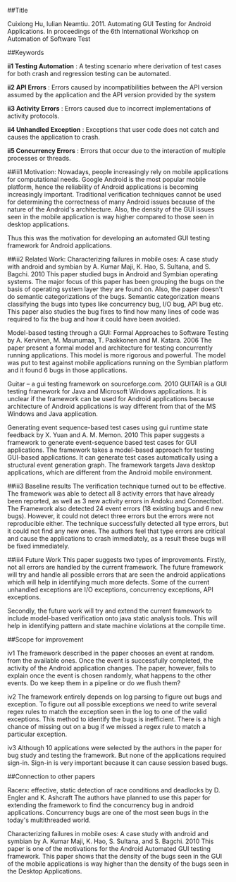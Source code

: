 ##Title
 
Cuixiong Hu,  Iulian Neamtiu. 2011. Automating GUI Testing for Android Applications. In proceedings of the 6th International Workshop on Automation of Software Test 

##Keywords

**ii1 Testing Automation** : A testing scenario where derivation of test cases for both crash and regression testing can be automated.

**ii2 API Errors** : Errors caused by incompatibilities between the API version assumed by the application and the API version provided by the system

**ii3 Activity Errors** : Errors caused due to incorrect implementations of activity protocols.

**ii4 Unhandled Exception** : Exceptions that user code does not catch and causes the application to crash.

**ii5 Concurrency Errors** : Errors that occur due to the interaction of multiple processes or threads. 

##iii1 Motivation: 
Nowadays, people increasingly rely on mobile applications for computational needs. Google Android is the most popular mobile platform, hence the reliability of Android applications is becoming increasingly important. Traditional verification techniques cannot be used for determining the correctness of many Android issues because of the nature of the Android's architecture. Also, the density of the GUI issues seen in the mobile application is way higher compared to those seen in desktop applications.  

Thus this was the motivation for developing an automated GUI testing framework for Android applications.

##iii2 Related Work: 
Characterizing failures in mobile oses: A case study with android and symbian by A. Kumar Maji, K. Hao, S. Sultana, and S. Bagchi. 2010
This paper studied bugs in Android and Symbian operating systems. The major focus of this paper has been grouping the bugs on the basis of operating system layer they are found on. Also, the paper doesn't do semantic categorizations of the bugs. Semantic categorization means  classifying the bugs into types like concurrency bug, I/O bug, API bug etc. This paper also studies the bug fixes to find how many lines of code was required to fix the bug and how it could have been avoided.

Model-based testing through a GUI: Formal Approaches to Software Testing by A. Kervinen, M. Maunumaa, T. Paakkonen and M. Katara. 2006
The paper present a formal model and architecture for testing concurrently running applications. This model is more rigorous and powerful. The model was put to test against mobile applications running on the Symbian platform and it found 6 bugs in those applications.

Guitar – a gui testing framework on sourceforge.com. 2010
GUITAR is a GUI testing framework for Java and Microsoft Windows applications. It is unclear if the framework can be used for Android applications because architecture of Android applications is way different from that of the MS Windows and Java application.

Generating event sequence-based test cases using gui runtime state feedback by X. Yuan and A. M. Memon. 2010
This paper suggests a framework to generate event-sequence based test cases for GUI applications. The framework takes a model-based approach for testing GUI-based applications. It can generate test cases automatically using a structural event generation graph. The framework  targets Java desktop applications, which are different from the Android mobile environment.

##iii3 Baseline results
The verification technique turned out to be effective. The framework was able to detect all 8 activity errors that have already been reported, as well as 3 new activity errors in Andoku and Connectbot. The Framework also detected 24 event errors (18 existing bugs and 6 new bugs). However, it could not detect three errors but the errors were not reproducible either. The technique successfully detected all type errors, but it could not find any new ones. The authors feel that type errors are critical and cause the applications to crash immediately, as a result these bugs will be fixed immediately.  


##iii4 Future Work
This paper suggests two types of improvements. Firstly, not all errors are handled by the current framework. The future framework will try and handle all possible errors that are seen the android applications which will help in identifying much more defects. Some of the current unhandled exceptions are I/O exceptions, concurrency exceptions, API exceptions.

Secondly, the future work will try and extend the current framework to include model-based verification onto java static analysis tools. This will help in identifying pattern and state machine violations at the compile time.

##Scope for improvement

iv1 The framework described in the paper chooses an event  at random. from the available ones. Once the event is successfully completed, the activity of the Android application changes. The paper, however, fails to explain once the event is chosen randomly, what happens to the other events. Do we keep them in a pipeline or do we flush them? 

iv2 The framework entirely depends on log parsing to figure out bugs and exception. To figure out all possible exceptions we need to write several regex rules to match the exception seen in the log to one of the valid exceptions. This method to identify the bugs is inefficient. There is a high chance of missing out on a bug if we missed a regex rule to match a particular exception.  

iv3 Although 10 applications were selected by the authors in the paper for bug study and testing the framework. But none of the applications required sign-in. Sign-in is very important because it can cause session based bugs.

##Connection to other papers

Racerx: effective, static detection of race conditions and deadlocks by D. Engler and K. Ashcraft
The authors have planned to use this paper for extending the framework to find the concurrency bug in android applications. Concurrency bugs are one of the most seen bugs in the today's multithreaded world.

Characterizing failures in mobile oses: A case study with android and symbian by A. Kumar Maji, K. Hao, S. Sultana, and S. Bagchi. 2010
This paper is one of the motivations for the Android Automated GUI testing framework. This paper shows that the density of the bugs seen in the GUI of the mobile applications is way higher than the density of the bugs seen in the Desktop Applications. 



